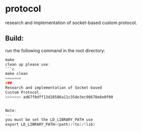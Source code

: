 protocol
====
research and implementation of socket-based
custom protocol.

Build:
---
run the following command in the root directory:
```c
make
clean up please use:
```c
make clean
=======
###
Research and implementation of Socket-based
Custom Protocol.
>>>>>>> ad67f8dff13d28586a11c35de3ec96678e6e0f00


Note:
---
you must be set the LD_LIBRARY_PATH use
export LD_LIBRARY_PATH=(path)/(to)/(lib)
